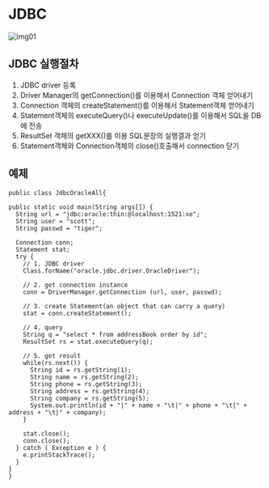 # JDBC
![img01](http://github.com/puzzlepcs/TIL/master/blob/Java/img/jdbc01.PNG)

## JDBC 실행절차
1. JDBC driver 등록
2. Driver Manager의 getConnection()를 이용해서 Connection 객체 얻어내기
3. Connection 객체의 createStatement()를 이용해서 Statement객체 얻어내기
4. Statement객체의 executeQuery()나 executeUpdate()를 이용해서 SQL을 DB에 전송
5. ResultSet 객체의 getXXX()를 이용 SQL문장의 실행결과 얻기
6. Statement객체와 Connection객체의 close()호출해서 connection 닫기

## 예제
```
public class JdbcOracleAll{

public static void main(String args[]) {
  String url = "jdbc:oracle:thin:@localhost:1521:xe";
  String user = "scott";
  String passwd = "tiger";

  Connection conn;
  Statement stat;
  try {
    // 1. JDBC driver
    Class.forName("oracle.jdbc.driver.OracleDriver");

    // 2. get connection instance
    conn = DriverManager.getConnection (url, user, passwd);

    // 3. create Statement(an object that can carry a query)
    stat = conn.createStatement();

    // 4. query
    String q = "select * from addressBook order by id";
    ResultSet rs = stat.executeQuery(q);

    // 5. get result
    while(rs.next()) {
      String id = rs.getString(1);
      String name = rs.getString(2);
      String phone = rs.getString(3);
      String address = rs.getString(4);
      String company = rs.getString(5);
      System.out.println(id + "|" + name + "\t|" + phone + "\t|" + address + "\t|" + company);
    }

    stat.close();
    conn.close();
  } catch ( Exception e ) {			
    e.printStackTrace();
  }
}
}
```
